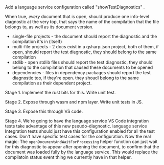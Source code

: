 Add a language service configuration called "showTestDiagnostics" .

When true, _every_ document that is open, should produce one info-level diagnostic at the very top, that says the name of the compilation that the file belongs to, as well as its document version.

- single-file projects - the document should report the diagnostic and the compilation it's in (itself)
- multi-file projects - 2 docs exist in a qsharp.json project, both of them, if open, should report the test diagnostic, they should belong to the same compilation
- stdlib - open stdlib files should report the test diagnostic, they should belong to the compilation that caused these documents to be opened
- dependencies - files in dependency packages should report the test diagnostic too, if they're open. they shoudl belong to the same compilation as their dependent project.

Stage 1. Implement the rust bits for this. Write unit test.

Stage 2. Expose through wasm and npm layer. Write unit tests in JS.

Stage 3. Expose this through VS code.

Stage 4. We're going to have the language service VS Code integration tests take advantage of this new pseudo-diagnostic. language service Integration tests should just have this configuration enabled for all the test cases. Don't have specific test cases for the configuration. Now the real magic: The `openDocumentAndWaitForProcessing` helper function can just wait for this diagnostic to appear after opening the document, to confirm that the document was loaded fully by the language service. This would replace the compilatoin status event thing we currently have in that helper.
